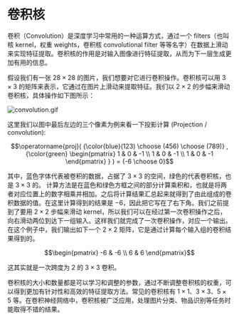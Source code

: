 # 卷积核

卷积（Convolution）是深度学习中常用的一种运算方式，通过一个 filters（也叫核 kernel，权重 weights，卷积核 convolutional filter 等等名字）在数据上滑动来实现特征提取。卷积核的作用是对输入图像进行特征提取，从而为下一层生成更加有用的信息。

假设我们有一张 $28 \times 28$ 的图片，我们想要对它进行卷积操作。卷积核可以用 $3 \times 3$ 的矩阵来表示，它通过在图片上滑动来提取特征。我们以 $2 \times 2$ 的步幅来滑动卷积核，具体操作如下图所示：

![convolution.gif](https://images-cdn.shimo.im/sKIJJvYXq49Ye25N/convolution.gif)

这里我们以图中最后左边的三个像素为例来看一下投影计算 (Projection / convolution):

$$\operatorname{proj}( {\color{blue}(123) \choose (456) \choose (789)} , {\color{green} \begin{pmatrix} 1 & 0 & -1 \\ 1 & 0 & -1 \\ 1 & 0 & -1 \end{pmatrix} } ) = {-6 \choose 0}$$

其中，蓝色字体代表被卷积的数据，占据了 $3 \times 3$ 的空间，绿色的代表卷积核，也是 $3 \times 3$ 的。 计算方法是在蓝色和绿色方框之间的部分计算乘积和，也就是将两者对应位置上的数字相乘并相加。之后将计算结果汇总起来就得到了由此组成的卷积数据的值。在这里计算得到的结果是 $-6$，因此把它写在了右下角。我们之前提到了要用 $2 \times 2$ 步幅来滑动 kernel，所以我们可以在经过第一次卷积操作之后，向右滑动两位到达下一组输入。这样我们就完成了一次卷积操作，对应一个输出。在这个例子中，我们输出如下一个 $2 \times 2$ 矩阵，它是通过计算每个输入组的卷积结果得到的。

$$\begin{pmatrix} -6 & -6 \\ 6 & 6 \end{pmatrix}$$

这其实就是一次跨度为 $2$ 的 $3\times3$ 卷积。

卷积核的大小和数量都是可以学习和调整的参数，通过不断调整卷积核的权重，可以得到更加有针对性和高效的特征提取方法。常见的卷积核有 $1\times1$、$3\times3$、$5\times5$ 等。在卷积神经网络中，卷积核被广泛应用，处理图片分类、物品识别等任务时能取得不错的结果。